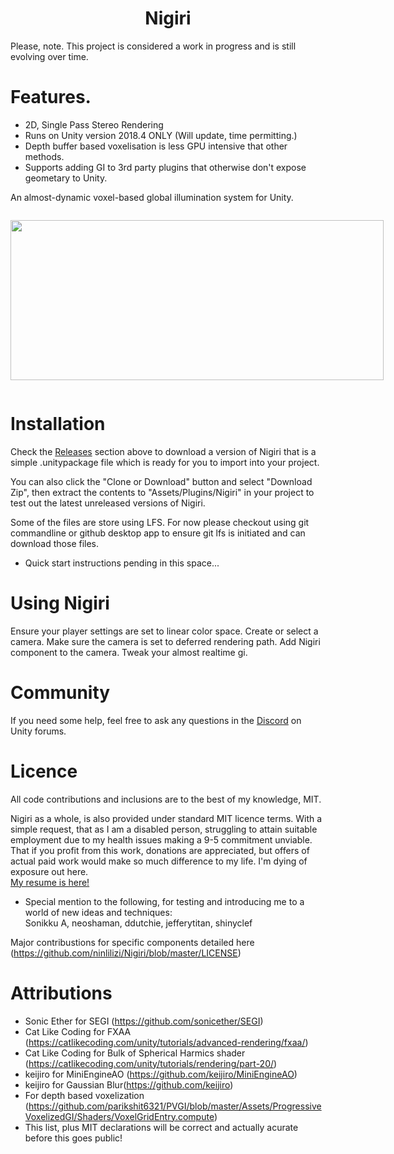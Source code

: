 <h1 align=center>Nigiri</h1>

Please, note. This project is considered a work in progress and is still evolving over time.

# Features.
* 2D, Single Pass Stereo Rendering
* Runs on Unity version 2018.4 ONLY (Will update, time permitting.)
* Depth buffer based voxelisation is less GPU intensive that other methods.
* Supports adding GI to 3rd party plugins that otherwise don't expose geometary to Unity.

An almost-dynamic voxel-based global illumination system for Unity.

<p align="center" style="display: inline-block;">
  <img height="256px" width="597px" src="https://i.imgur.com/qZMa7px.jpg">
</p>

# Installation
Check the [Releases](https://github.com/ninlilizi/Nigiri/releases) section above to download a version of Nigiri that is a simple .unitypackage file which is ready for you to import into your project. 

You can also click the "Clone or Download" button and select "Download Zip", then extract the contents to "Assets/Plugins/Nigiri" in your project to test out the latest unreleased versions of Nigiri.

Some of the files are store using LFS. For now please checkout using git commandline or github desktop app to ensure git lfs is initiated and can download those files.


* Quick start instructions pending in this space...


# Using Nigiri
Ensure your player settings are set to linear color space. 
Create or select a camera. Make sure the camera is set to deferred rendering path.
Add Nigiri component to the camera.
Tweak your almost realtime gi.


# Community
If you need some help, feel free to ask any questions in the [Discord](https://discord.gg/QQspUgm) on Unity forums.

# Licence
All code contributions and inclusions are to the best of my knowledge, MIT.

Nigiri as a whole, is also provided under standard MIT licence terms. With a simple request, that as I am a disabled person, struggling to attain suitable employment due to my health issues making a 9-5 commitment unviable. That if you profit from this work, donations are appreciated, but offers of actual paid work would make so much difference to my life. I'm dying of exposure out here.</br>
[My resume is here!](https://nkli.net/Files/Abigail%20Hocking%20-%20Resume.pdf)</br>

* Special mention to the following, for testing and introducing me to a world of new ideas and techniques:</br>
Sonikku A, neoshaman, ddutchie, jefferytitan, shinyclef

Major contribustions for specific components detailed here (https://github.com/ninlilizi/Nigiri/blob/master/LICENSE)</br>


# Attributions
* Sonic Ether for SEGI (https://github.com/sonicether/SEGI)<br>
* Cat Like Coding for FXAA (https://catlikecoding.com/unity/tutorials/advanced-rendering/fxaa/)<br>
* Cat Like Coding for Bulk of Spherical Harmics shader (https://catlikecoding.com/unity/tutorials/rendering/part-20/)<br>
* keijiro for MiniEngineAO (https://github.com/keijiro/MiniEngineAO)<br>
* keijiro for Gaussian Blur(https://github.com/keijiro)
* For depth based voxelization (https://github.com/parikshit6321/PVGI/blob/master/Assets/ProgressiveVoxelizedGI/Shaders/VoxelGridEntry.compute)
* This list, plus MIT declarations will be correct and actually acurate before this goes public!
